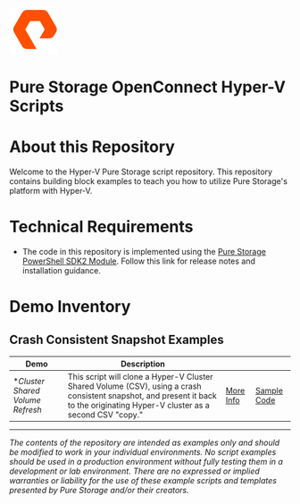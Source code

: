 ![](graphics/purestorage.png)

# Pure Storage OpenConnect Hyper-V Scripts

# About this Repository

Welcome to the Hyper-V Pure Storage script repository. This repository contains building block examples to teach you how to utilize Pure Storage's platform with Hyper-V.  

# Technical Requirements

* The code in this repository is implemented using the [Pure Storage PowerShell SDK2 Module](https://support.purestorage.com/Solutions/Microsoft_Platform_Guide/a_Windows_PowerShell/Pure_Storage_PowerShell_SDK). Follow this link for release notes and installation guidance.


# Demo Inventory

## Crash Consistent Snapshot Examples

| Demo | Description |  |   |
| ----------- | ----------- |  ----------- |  ----------- | 
| **Cluster Shared Volume Refresh* | This script will clone a Hyper-V Cluster Shared Volume (CSV), using a crash consistent snapshot, and present it back to the originating Hyper-V cluster as a second CSV "copy." | [More Info](./demos-sdk2/Hyper-V%20Cluster%20Shared%20Volume%20Refresh/) | [Sample Code](./demos-sdk2/Hyper-V%20Cluster%20Shared%20Volume%20Refresh/Hyper-V%20Cluster%20Shared%20Volume%20Refresh.ps1) |

---

_The contents of the repository are intended as examples only and should be modified to work in your individual environments. No script examples should be used in a production environment without fully testing them in a development or lab environment. There are no expressed or implied warranties or liability for the use of these example scripts and templates presented by Pure Storage and/or their creators._

